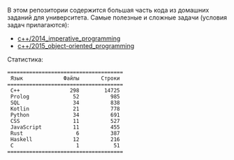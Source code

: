В этом репозитории содержится большая часть кода из домашних заданий для университета.
Самые полезные и сложные задачи (условия задач прилагаются):
* [c++/2014_imperative_programming](c++/2014_imperative_programming)
* [c++/2015_object-oriented_programming](c++/2015_object-oriented_programming)

Статистика:
```
=====================================
 Язык             Файлы       Строки 
=====================================
 C++                298        14725 
 Prolog              52          985 
 SQL                 34          838 
 Kotlin              21          778 
 Python              34          691 
 CSS                 11          527 
 JavaScript          11          455 
 Rust                 6          387 
 Haskell             12          216 
 C                    1           51 
=====================================
```

